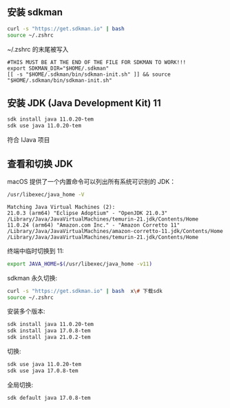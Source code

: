 
## 安装 sdkman
```zsh
curl -s "https://get.sdkman.io" | bash
source ~/.zshrc
```
~/.zshrc 的末尾被写入
```vim
#THIS MUST BE AT THE END OF THE FILE FOR SDKMAN TO WORK!!!
export SDKMAN_DIR="$HOME/.sdkman"
[[ -s "$HOME/.sdkman/bin/sdkman-init.sh" ]] && source "$HOME/.sdkman/bin/sdkman-init.sh"
```

## 安装 JDK (Java Development Kit) 11
```zsh
sdk install java 11.0.20-tem
sdk use java 11.0.20-tem
```
符合 IJava 项目

## 查看和切换 JDK
macOS 提供了一个内置命令可以列出所有系统可识别的 JDK：
```zsh
/usr/libexec/java_home -V
```
    Matching Java Virtual Machines (2):
    21.0.3 (arm64) "Eclipse Adoptium" - "OpenJDK 21.0.3" /Library/Java/JavaVirtualMachines/temurin-21.jdk/Contents/Home
    11.0.24 (arm64) "Amazon.com Inc." - "Amazon Corretto 11" /Library/Java/JavaVirtualMachines/amazon-corretto-11.jdk/Contents/Home
    /Library/Java/JavaVirtualMachines/temurin-21.jdk/Contents/Home
终端中临时切换到 11:
```zsh
export JAVA_HOME=$(/usr/libexec/java_home -v11)
```

sdkman 永久切换:
```zsh
curl -s "https://get.sdkman.io" | bash  x\# 下载sdk
source ~/.zshrc
```
安装多个版本:
```zsh
sdk install java 11.0.20-tem
sdk install java 17.0.8-tem
sdk install java 21.0.2-tem
```
切换:
```zsh
sdk use java 11.0.20-tem
sdk use java 17.0.8-tem
```
全局切换:
```zsh
sdk default java 17.0.8-tem
```
